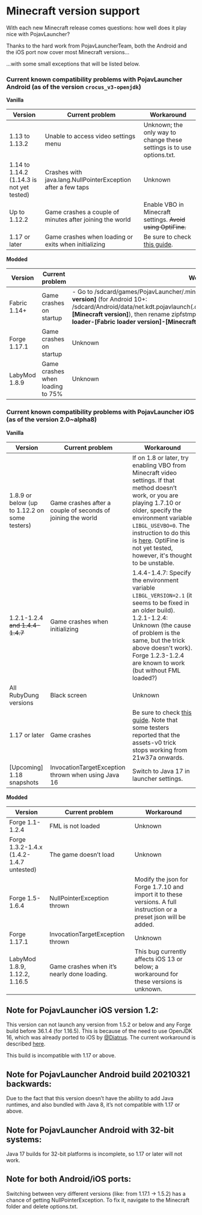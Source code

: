 # Minecraft version support

With each new Minecraft release comes questions: how well does it play nice with PojavLauncher?

Thanks to the hard work from PojavLauncherTeam, both the Android and the iOS port now cover most Minecraft versions...

...with some small exceptions that will be listed below.

### Current known compatibility problems with PojavLauncher Android (as of the version `crocus_v3-openjdk`)

**Vanilla**

| Version | Current problem | Workaround |
| ------------- | ------------- | ------------- |
| 1.13 to 1.13.2 | Unable to access video settings menu | Unknown; the only way to change these settings is to use options.txt. |
| 1.14 to 1.14.2 (1.14.3 is not yet tested) | Crashes with java.lang.NullPointerException after a few taps | Unknown |
| Up to 1.12.2 | Game crashes a couple of minutes after joining the world | Enable VBO in Minecraft settings. ~~Avoid using OptiFine.~~ |
| 1.17 or later | Game crashes when loading or exits when initializing | Be sure to check [this guide](https://pojavlauncherteam.github.io/updates/117.html). |

**Modded**

| Version | Current problem | Workaround |
| ------------- | ------------- | ------------- |
| Fabric 1.14+ | Game crashes on startup | - Go to /sdcard/games/PojavLauncher/.minecraft/.fabric/remappedJars/minecraft-__**[Minecraft version]**__ (for Android 10+: /sdcard/Android/data/net.kdt.pojavlaunch(.debug)/.minecraft/.fabric/remappedJars/minecraft-__**[Minecraft version]**__), then rename zipfstmp__**[random number]**__.tmp to intermediary-fabric-loader-__**[Fabric loader version]**__-__**[Minecraft version]**__.jar |
| Forge 1.17.1 | Game crashes on startup | Unknown |
| LabyMod 1.8.9 | Game crashes when loading to 75% | Unknown |

### Current known compatibility problems with PojavLauncher iOS (as of the version 2.0~alpha8)

**Vanilla**

| Version | Current problem | Workaround |
| ------------- | ------------- | ------------- |
| 1.8.9 or below (up to 1.12.2 on some testers) | Game crashes after a couple of seconds of joining the world | If on 1.8 or later, try enabling VBO from Minecraft video settings. If that method doesn’t work, or you are playing 1.7.10 or older, specify the environment variable `LIBGL_USEVBO=0`. The instruction to do this is [here](https://pojavlauncherteam.github.io/ios/wiki/going-further/environment-variables.html). OptiFine is not yet tested, however, it's thought to be unstable. |
| 1.2.1-1.2.4 ~~and 1.4.4-1.4.7~~ | Game crashes when initializing | 1.4.4-1.4.7: Specify the environment variable `LIBGL_VERSION=2.1` (it seems to be fixed in an older build). 1.2.1-1.2.4: Unknown (the cause of problem is the same, but the trick above doesn't work). Forge 1.2.3-1.2.4 are known to work (but without FML loaded?) |
| All RubyDung versions | Black screen | Unknown |
| 1.17 or later | Game crashes | Be sure to check [this guide](https://pojavlauncherteam.github.io/updates/117.html). Note that some testers reported that the assets-v0 trick stops working from 21w37a onwards. |
| [Upcoming] 1.18 snapshots | InvocationTargetException thrown when using Java 16 | Switch to Java 17 in launcher settings. |

**Modded**

| Version | Current problem | Workaround |
| ------------- | ------------- | ------------- |
| Forge 1.1-1.2.4 | FML is not loaded | Unknown |
| Forge 1.3.2-1.4.x (1.4.2-1.4.7 untested) | The game doesn’t load | Unknown |
| Forge 1.5-1.6.4 | NullPointerException thrown | Modify the json for Forge 1.7.10 and import it to these versions. A full instruction or a preset json will be added. |
| Forge 1.17.1 | InvocationTargetException thrown | Unknown |
| LabyMod 1.8.9, 1.12.2, 1.16.5 | Game crashes when it’s nearly done loading. | This bug currently affects iOS 13 or below; a workaround for these versions is unknown. |

## Note for PojavLauncher iOS version 1.2:

This version can not launch any version from 1.5.2 or below and any Forge build before 36.1.4 (for 1.16.5). This is because of the need to use OpenJDK 16, which was already ported to iOS by [@Diatrus](https://twitter.com/diatrus). The current workaround is described [here](https://forums.minecraftforge.net/announcement/15-java-and-you-how-to-avoid-crashes/).

This build is incompatible with 1.17 or above.

## Note for PojavLauncher Android build 20210321 backwards:

Due to the fact that this version doesn’t have the ability to add Java runtimes, and also bundled with Java 8, it’s not compatible with 1.17 or above.

## Note for PojavLauncher Android with 32-bit systems:

Java 17 builds for 32-bit platforms is incomplete, so 1.17 or later will not work.

## Note for both Android/iOS ports:

Switching between very different versions (like: from 1.17.1 -> 1.5.2) has a chance of getting NullPointerException. To fix it, navigate to the Minecraft folder and delete options.txt.
